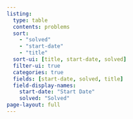 ```yaml
---
listing:
  type: table
  contents: problems
  sort:
    - "solved"
    - "start-date"
    - "title"
  sort-ui: [title, start-date, solved]
  filter-ui: true
  categories: true
  fields: [start-date, solved, title]
  field-display-names:
    start-date: "Start Date"
    solved: "Solved"
page-layout: full
---
```



